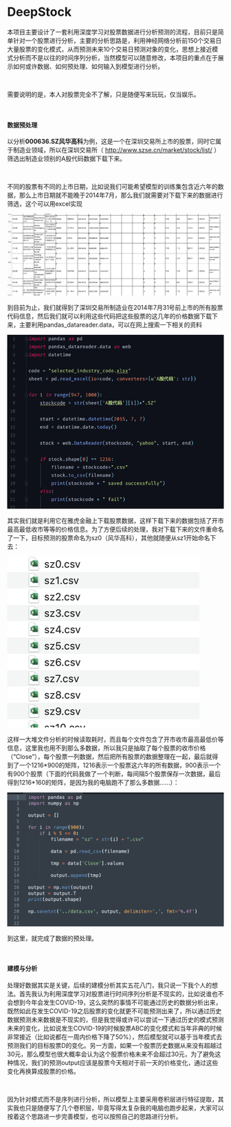 # DeepStock


本项目主要设计了一套利用深度学习对股票数据进行分析预测的流程，目前只是简单针对一个股票进行分析，主要的分析思路是，利用神经网络分析前150个交易日大量股票的变化模式，从而预测未来10个交易日预测对象的变化，思想上接近模式分析而不是以往的时间序列分析，当然模型可以随意修改，本项目的重点在于展示如何或许数据、如何预处理、如何输入到模型进行分析。

<br>

需要说明的是，本人对股票完全不了解，只是随便写来玩玩，仅当娱乐。

<br>

#### 数据预处理

以分析**000636.SZ风华高科**为例，这是一个在深圳交易所上市的股票，同时它属于制造业领域，所以在深圳交易所（ http://www.szse.cn/market/stock/list/ ）筛选出制造业领别的A股代码数据下载下来。

<br>

不同的股票有不同的上市日期，比如说我们可能希望模型的训练集包含近六年的数据，那么上市日期就不能晚于2014年7月，那么我们就需要对下载下来的数据进行筛选，这个可以用excel实现

![1](readme_image/1.png)



到目前为止，我们就得到了深圳交易所制造业在2014年7月31号前上市的所有股票代码信息，然后我们就可以利用这些代码把这些股票的这几年的价格数据下载下来，主要利用pandas_datareader.data，可以在网上搜索一下相关的资料

![1](readme_image/2.png)



其实我们就是利用它在雅虎金融上下载股票数据，这样下载下来的数据包括了开市最高最低收市等等的价格信息。为了方便后续的处理，我对下载下来的文件重命名了一下，目标预测的股票命名为sz0（风华高科），其他就随便从sz1开始命名下去：

![1](readme_image/3.png)

这样一大堆文件分析的时候读取耗时，而且每个文件包含了开市收市最高最低价等信息，这里我也用不到那么多数据，所以我只是抽取了每个股票的收市价格（“Close”），每个股票一列数据，然后把所有股票的数据整理在一起，最后就得到了一个1216\*900的矩阵，1216表示一个股票这六年的所有数据，900表示一个有900个股票（下面的代码我做了一个判断，每间隔5个股票保存一次数据，最后得到1216\*160的矩阵，是因为我的电脑跑不了那么多数据……）：

![1](readme_image/4.png)

到这里，就完成了数据的预处理。

<br>

#### 建模与分析

处理好数据其实是关键，后续的建模分析其实五花八门，我只说一下我个人的想法。首先我认为利用深度学习对股票进行时间序列分析是不现实的，比如说谁也不会想到今年会发生COVID-19，这么突然的事情不可能通过历史的数据分析出来，既然如此在发生COVID-19之后股票的变化就更不可能预测出来了，所以通过历史数据预测未来数据是不现实的，但是我觉得或许可以尝试一下通过历史的模式预测未来的变化，比如说发生COVID-19的时候股票ABC的变化模式和当年非典的时候非常接近（比如说都在一周内价格下降了50%），然后模型就可以基于当年模式去预测我们的目标股票D的变化。另一方面，如果一个股票历史数据从来没有超越过30元，那么模型也很大概率会认为这个股票价格未来不会超过30元，为了避免这种情况，我们的预测output应该是股票今天相对于前一天的价格变化，通过这些变化再换算成股票的价格。

<br>

因为针对模式而不是序列进行分析，所以模型上主要采用卷积层进行特征提取，其实我也只是随便写了几个卷积层，毕竟写得太复杂我的电脑也跑步起来，大家可以按着这个思路进一步完善模型，也可以按照自己的思路进行分析。





